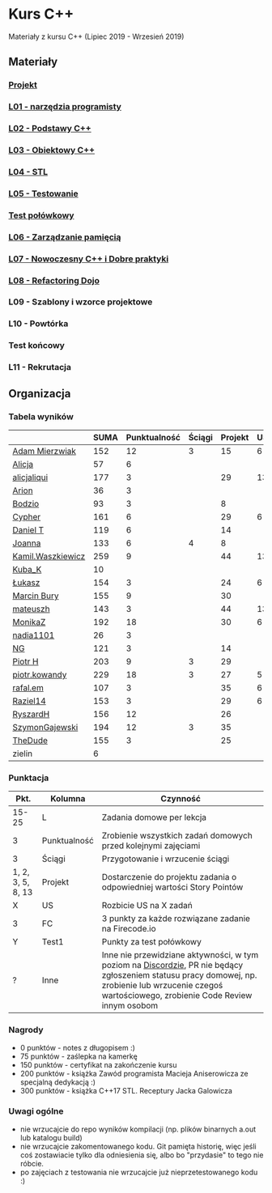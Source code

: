 # Kurs C++

Materiały z kursu C++ (Lipiec 2019 - Wrzesień 2019)

## Materiały

### [Projekt](project)
### [L01 - narzędzia programisty](L01-programmers-tools)
### [L02 - Podstawy C++](L02-C++-introduction)
### [L03 - Obiektowy C++](L03-object-oriented-cpp)
### [L04 - STL](L04-stl)
### [L05 - Testowanie](L05-testing)
### [Test połówkowy](https://forms.gle/5sGr9kWpAccmptpY9)
### [L06 - Zarządzanie pamięcią](L06-memory-management)
### [L07 - Nowoczesny C++ i Dobre praktyki](L07-modern-cpp)
### [L08 - Refactoring Dojo](L08-refactoring-dojo)
### L09 - Szablony i wzorce projektowe
### L10 - Powtórka
### Test końcowy
### L11 - Rekrutacja

## Organizacja

### Tabela wyników

|                                                     | SUMA | Punktualność | Ściągi | Projekt | US | FC | Test1 | Inne | L1 | L2 | L3 | L4 | L5 | L6 | L7 | L8 | L9 |
|-----------------------------------------------------|------|--------------|--------|---------|----|----|-------|------|----|----|----|----|----|----|----|----|----|
| [Adam Mierzwiak](https://github.com/adamvm)         |  152 |           12 |      3 |      15 |  6 | 15 |    17 |   13 | 15 | 15 | 15 |  6 | 20 |    |    |    |    |
| [Alicja](https://github.com/AlicjaBonder)           |   57 |            6 |        |         |    |    |       |      | 15 | 15 | 15 |    |  6 |    |    |    |    |
| [alicjaliqui](https://github.com/alicjaliQui)       |  177 |            3 |        |      29 | 13 | 27 |    29 |    2 | 15 | 15 |    | 22 | 22 |    |    |    |    |
| [Arion](https://github.com/Ariionex)                |   36 |            3 |        |         |    |    |       |    5 |  7 |    | 15 |    |  6 |    |    |    |    |
| [Bodzio](https://github.com/Dolaroza)               |   93 |            3 |        |       8 |    |    |    11 |    6 |  6 |    | 15 | 22 | 22 |    |    |    |    |
| [Cypher](https://github.com/ChopSeeGuy)             |  161 |            6 |        |      29 |  6 | 21 |    15 |    9 | 15 |  8 | 15 | 13 |  6 | 18 |    |    |    |
| [Daniel T](https://github.com/LinQ007)              |  119 |            6 |        |      14 |    | 15 |    20 |      | 15 | 15 | 12 |  5 | 17 |    |    |    |    |
| [Joanna](https://github.com/teojdb)                 |  133 |            6 |      4 |       8 |    |    |    24 |    3 | 15 | 15 | 14 | 22 | 22 |    |    |    |    |
| [Kamil.Waszkiewicz](https://github.com/darkassazi)  |  259 |            9 |        |      44 | 13 | 51 |    16 |    8 | 15 | 15 | 15 | 15 | 21 | 20 | 17 |    |    |
| [Kuba_K](https://github.com/kubakusz)               |   10 |              |        |         |    |    |       |    1 |  3 |    |    |    |  6 |    |    |    |    |
| [Łukasz](https://github.com/lucaswalicki)           |  154 |            3 |        |      24 |  6 | 39 |    18 |   11 | 13 |  4 |  8 | 11 | 17 |    |    |    |    |
| [Marcin Bury](https://github.com/MarcinBury92)      |  155 |            9 |        |      30 |    |    |    25 |    1 | 15 | 15 | 14 | 26 | 20 |    |    |    |    |
| [mateuszh](https://github.com/czarny247)            |  143 |            3 |        |      44 | 13 |    |    20 |   11 |  6 | 12 | 15 | 13 |  6 |    |    |    |    |
| [MonikaZ](https://github.com/MonikaZelechowska)     |  192 |           18 |        |      30 |  6 |    |    21 |    1 | 15 | 15 | 15 | 18 | 20 | 18 | 15 |    |    |
| [nadia1101](https://github.com/JustynaSlazak)       |   26 |            3 |        |         |    |    |       |    2 | 15 |    |    |    |  6 |    |    |    |    |
| [NG](https://github.com/NG90)                       |  121 |            3 |        |      14 |    |    |    22 |      | 15 | 15 | 14 | 18 | 20 |    |    |    |    |
| [Piotr H](https://github.com/PiotrHCpp)             |  203 |            9 |      3 |      29 |    | 18 |    24 |    6 | 15 | 15 | 14 | 26 | 21 | 20 |    |    |    |
| [piotr.kowandy](https://github.com/PiotrKowandy)    |  229 |           18 |      3 |      27 |  5 | 30 |    22 |    5 | 15 | 15 | 15 | 18 | 20 | 20 | 16 |    |    |
| [rafal.em](https://github.com/elRaphaelo)           |  107 |            3 |        |      35 |  6 |    |    16 |    5 |  7 |  2 | 14 | 13 |  6 |    |    |    |    |
| [Raziel14](https://github.com/Arakis14)             |  153 |            3 |        |      29 |  6 | 33 |    15 |      | 15 | 15 | 14 |  6 | 17 |    |    |    |    |
| [RyszardH](https://github.com/RyszardHalapacz)      |  156 |           12 |        |      26 |    | 15 |    24 |    2 |  9 | 15 | 15 | 18 | 20 |    |    |    |    |
| [SzymonGajewski](https://github.com/SzymonGajewski) |  194 |           12 |      3 |      35 |    | 15 |    21 |    6 | 15 | 15 | 14 | 18 | 20 | 20 |    |    |    |
| [TheDude](https://github.com/TheDude-cpu)           |  155 |            3 |        |      25 |    | 30 |    14 |    1 | 15 | 13 |  8 | 11 | 20 | 15 |    |    |    |
| zielin                                              |    6 |              |        |         |    |    |       |      |    |    |    |    |  6 |    |    |    |    |

### Punktacja

| Pkt.              | Kolumna           | Czynność |
|-------------------|-------------------|----------|
| 15-25             | L                 | Zadania domowe per lekcja |
| 3                 | Punktualność      | Zrobienie wszystkich zadań domowych przed kolejnymi zajęciami |
| 3                 | Ściągi            | Przygotowanie i wrzucenie ściągi |
| 1, 2, 3, 5, 8, 13 | Projekt           | Dostarczenie do projektu zadania o odpowiedniej wartości Story Pointów |
| X                 | US                | Rozbicie US na X zadań |
| 3                 | FC                | 3 punkty za każde rozwiązane zadanie na Firecode.io
| Y                 | Test1             | Punkty za test połówkowy |
| ?                 | Inne              | Inne nie przewidziane aktywności, w tym poziom na [Discordzie](https://mee6.xyz/leaderboard/491367269302009857), PR nie będący zgłoszeniem statusu pracy domowej, np. zrobienie lub wrzucenie czegoś wartościowego, zrobienie Code Review innym osobom |

### Nagrody

- 0 punktów - notes z długopisem :)
- 75 punktów - zaślepka na kamerkę
- 150 punktów - certyfikat na zakończenie kursu
- 200 punktów - książka Zawód programista Macieja Aniserowicza ze specjalną dedykacją :)
- 300 punktów - książka C++17 STL. Receptury Jacka Galowicza

### Uwagi ogólne

- nie wrzucajcie do repo wyników kompilacji (np. plików binarnych a.out lub katalogu build)
- nie wrzucajcie zakomentowanego kodu. Git pamięta historię, więc jeśli coś zostawiacie tylko dla odniesienia się, albo bo "przydasie" to tego nie róbcie.
- po zajęciach z testowania nie wrzucajcie już nieprzetestowanego kodu :)
